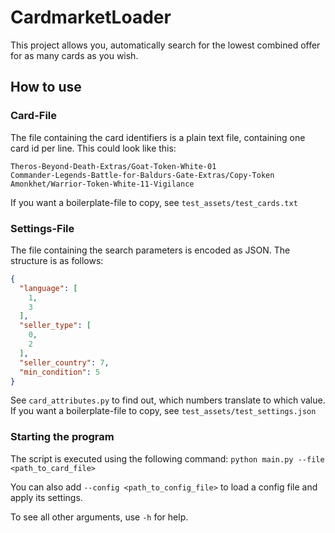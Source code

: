 # CardmarketLoader

This project allows you, automatically search for the lowest combined offer for as many cards as you wish.

## How to use

### Card-File

The file containing the card identifiers is a plain text file, containing one card id per line.
This could look like this:

```
Theros-Beyond-Death-Extras/Goat-Token-White-01
Commander-Legends-Battle-for-Baldurs-Gate-Extras/Copy-Token
Amonkhet/Warrior-Token-White-11-Vigilance
```

If you want a boilerplate-file to copy, see `test_assets/test_cards.txt`

### Settings-File

The file containing the search parameters is encoded as JSON.
The structure is as follows:

```json
{
  "language": [
    1,
    3
  ],
  "seller_type": [
    0,
    2
  ],
  "seller_country": 7,
  "min_condition": 5
}
```

See `card_attributes.py` to find out, which numbers translate to which value.
If you want a boilerplate-file to copy, see `test_assets/test_settings.json`

### Starting the program

The script is executed using the following command:
`python main.py --file <path_to_card_file>`

You can also add `--config <path_to_config_file>` to load a config file and apply its settings.

To see all other arguments, use `-h` for help.